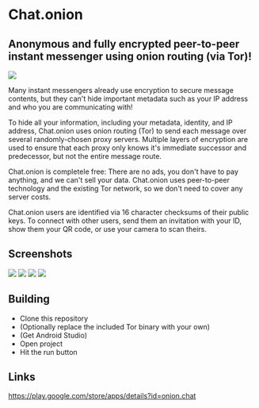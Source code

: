 # Chat.onion


## Anonymous and fully encrypted peer-to-peer instant messenger using onion routing (via Tor)!

![](https://raw.githubusercontent.com/onionApps/Chat.onion/master/gfx/fgx.jpg)

Many instant messengers already use encryption to secure message contents, but they can't hide important metadata such as your IP address and who you are communicating with!

To hide all your information, including your metadata, identity, and IP address, Chat.onion uses onion routing (Tor) to send each message over several randomly-chosen proxy servers. Multiple layers of encryption are used to ensure that each proxy only knows it's immediate successor and predecessor, but not the entire message route.

Chat.onion is completele free: There are no ads, you don't have to pay anything, and we can't sell your data. Chat.onion uses peer-to-peer technology and the existing Tor network, so we don't need to cover any server costs.

Chat.onion users are identified via 16 character checksums of their public keys. To connect with other users, send them an invitation with your ID, show them your QR code, or use your camera to scan theirs.


## Screenshots

![](https://raw.githubusercontent.com/onionApps/Chat.onion/master/gfx/s1.png)
![](https://raw.githubusercontent.com/onionApps/Chat.onion/master/gfx/s2.png)
![](https://raw.githubusercontent.com/onionApps/Chat.onion/master/gfx/s3.png)
![](https://raw.githubusercontent.com/onionApps/Chat.onion/master/gfx/s4.png)


## Building
- Clone this repository
- (Optionally replace the included Tor binary with your own)
- (Get Android Studio)
- Open project
- Hit the run button


## Links

https://play.google.com/store/apps/details?id=onion.chat

